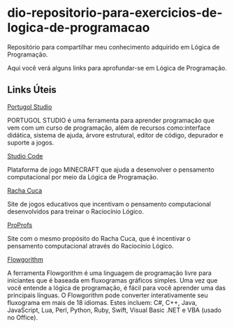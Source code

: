 # dio-repositorio-para-exercicios-de-logica-de-programacao
Repositório para compartilhar meu conhecimento adquirido em Lógica de Programação.

Aqui você verá alguns links para aprofundar-se em Lógica de Programação.

## Links Úteis
[Portugol Studio](http://lite.acad.univali.br/portugol/)

PORTUGOL STUDIO é uma ferramenta para aprender programação que vem com um curso de programação, além de recursos como:interface didática, sistema de ajuda, árvore estrutural, editor de código, depurador e suporte a jogos.

[Studio Code](https://studio.code.org/s/mc/lessons/1/levels/1)

Plataforma de jogo MINECRAFT que ajuda a desenvolver o pensamento computacional por meio da Lógica de Programação.

[Racha Cuca](https://rachacuca.com.br/jogos/pinguins-numa-fria/)

Site de jogos educativos que incentivam o pensamento computacional desenvolvidos para treinar o Raciocínio Lógico.

[ProProfs](https://www.proprofsgames.com/wolf-sheep-and-cabbage/)

Site com o mesmo propósito do Racha Cuca, que é incentivar o pensamento computacional através do Raciocínio Lógico.

[Flowgorithm](http://www.flowgorithm.org/)

 A ferramenta Flowgorithm é uma linguagem de programação livre para iniciantes que é baseada em fluxogramas gráficos simples.
 Uma vez que você entende a lógica de programação, é fácil para você aprender uma das principais línguas. O Flowgorithm pode 
 converter interativamente seu fluxograma em mais de 18 idiomas. Estes incluem: C#, C++, Java, JavaScript, Lua, Perl, Python,
 Ruby, Swift, Visual Basic .NET e VBA (usado no Office).
